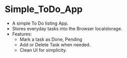 # Simple_ToDo_App
- A simple To Do listing App.
- Stores everyday tasks into the Browser localstorage. 
- Features: 
    - Mark  a task as Done, Pending
    - Add or Delete Task when needed.
    - Clean UI for simplicity.